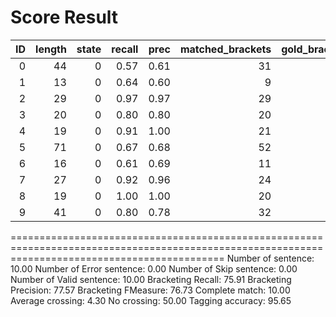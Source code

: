 # Score Result
| ID | length | state | recall | prec | matched_brackets | gold_brackets | test_brackets | cross_brackets | words | correct_tags | tag_accracy |
|---:|-------:|------:|-------:|-----:|-----------------:|--------------:|--------------:|---------------:|------:|-------------:|------------:|
|   0|      44|      0|    0.57|  0.61|                31|             54|             51|              16|     44|            43|         0.98|
|   1|      13|      0|    0.64|  0.60|                 9|             14|             15|               3|     13|            12|         0.92|
|   2|      29|      0|    0.97|  0.97|                29|             30|             30|               0|     29|            29|         1.00|
|   3|      20|      0|    0.80|  0.80|                20|             25|             25|               4|     20|            20|         1.00|
|   4|      19|      0|    0.91|  1.00|                21|             23|             21|               0|     19|            19|         1.00|
|   5|      71|      0|    0.67|  0.68|                52|             78|             77|              15|     71|            65|         0.92|
|   6|      16|      0|    0.61|  0.69|                11|             18|             16|               0|     16|            14|         0.88|
|   7|      27|      0|    0.92|  0.96|                24|             26|             25|               0|     27|            26|         0.96|
|   8|      19|      0|    1.00|  1.00|                20|             20|             20|               0|     19|            19|         1.00|
|   9|      41|      0|    0.80|  0.78|                32|             40|             41|               5|     41|            39|         0.95|

=================================================================================================================================================
Number of sentence:	10.00
Number of Error sentence:	0.00
Number of Skip  sentence:	0.00
Number of Valid sentence:	10.00
Bracketing Recall:	75.91
Bracketing Precision:	77.57
Bracketing FMeasure:	76.73
Complete match:	10.00
Average crossing:	4.30
No crossing:	50.00
Tagging accuracy:	95.65